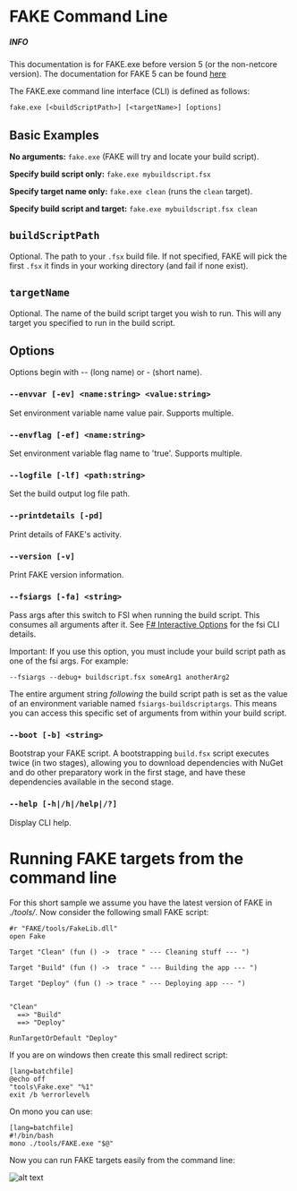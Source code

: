 # FAKE Command Line

<div class="alert alert-info">
    <h5>INFO</h5>
    <p>This documentation is for FAKE.exe before version 5 (or the non-netcore version). The documentation for FAKE 5 can be found <a href="fake-commandline.html">here </a></p>
</div>

The FAKE.exe command line interface (CLI) is defined as follows:

`fake.exe [<buildScriptPath>] [<targetName>] [options]`

## Basic Examples

**No arguments:** `fake.exe` (FAKE will try and locate your build script).

**Specify build script only:** `fake.exe mybuildscript.fsx`

**Specify target name only:** `fake.exe clean` (runs the `clean` target).

**Specify build script and target:** `fake.exe mybuildscript.fsx clean`

## `buildScriptPath`

Optional.  The path to your `.fsx` build file.  If not specified, FAKE will pick the first `.fsx` it finds in your working directory (and fail if none exist).

## `targetName`

Optional.  The name of the build script target you wish to run.  This will any target you specified to run in the build script.  

## Options

Options begin with -- (long name) or - (short name).

### `--envvar [-ev] <name:string> <value:string>`

Set environment variable name value pair. Supports multiple. 

### `--envflag [-ef] <name:string>`

Set environment variable flag name to 'true'. Supports multiple.               

### `--logfile [-lf] <path:string>`

Set the build output log file path.                                                   

### `--printdetails [-pd]`

Print details of FAKE's activity.                                                 

### `--version [-v]`

Print FAKE version information.                                                         

### `--fsiargs [-fa] <string>`

Pass args after this switch to FSI when running the build script.  This consumes all arguments after it.  See [F# Interactive Options](http://msdn.microsoft.com/en-us/library/dd233172.aspx) for the fsi CLI details.

Important:  If you use this option, you must include your build script path as one of the fsi args.  For example:

`--fsiargs --debug+ buildscript.fsx someArg1 anotherArg2`

The entire argument string *following* the build script path is set as the value of an environment variable named `fsiargs-buildscriptargs`.  This means you can access this specific set of arguments from within your build script.

### `--boot [-b] <string>`

Bootstrap your FAKE script.  A bootstrapping `build.fsx` script executes twice (in two stages), allowing you to download dependencies with NuGet and do other preparatory work in the first stage, and have these dependencies available in the second stage.

### `--help [-h|/h|/help|/?]`

Display CLI help.
                                                                                                         


# Running FAKE targets from the command line

For this short sample we assume you have the latest version of FAKE in *./tools/*. Now consider the following small FAKE script:

	#r "FAKE/tools/FakeLib.dll"
	open Fake 
 
	Target "Clean" (fun () ->  trace " --- Cleaning stuff --- ")
 
	Target "Build" (fun () ->  trace " --- Building the app --- ")
 
	Target "Deploy" (fun () -> trace " --- Deploying app --- ")
 
 
	"Clean"
	  ==> "Build"
	  ==> "Deploy"
 
	RunTargetOrDefault "Deploy"

If you are on windows then create this small redirect script:

	[lang=batchfile]
	@echo off
	"tools\Fake.exe" "%1"
	exit /b %errorlevel%

On mono you can use:

	[lang=batchfile]
	#!/bin/bash
    mono ./tools/FAKE.exe "$@"

Now you can run FAKE targets easily from the command line:

![alt text](pics/commandline/cmd.png "Running FAKE from cmd")
